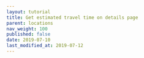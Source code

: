 ```yaml
---
layout: tutorial
title: Get estimated travel time on details page
parent: locations
nav_weight: 100
published: false
date: 2019-07-10
last_modified_at: 2019-07-12
---
```

